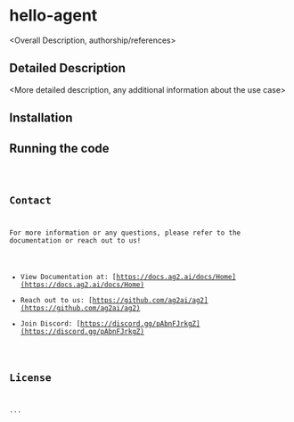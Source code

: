 # hello-agent

<Overall Description, authorship/references>

## Detailed Description
<More detailed description, any additional information about the use case>

## Installation
<Instructions for installing>

## Running the code
<Code running instructions>

## Contact

For more information or any questions, please refer to the documentation or reach out to us!

- View Documentation at: [https://docs.ag2.ai/docs/Home](https://docs.ag2.ai/docs/Home)
- Reach out to us: [https://github.com/ag2ai/ag2](https://github.com/ag2ai/ag2)
- Join Discord: [https://discord.gg/pAbnFJrkgZ](https://discord.gg/pAbnFJrkgZ)

## License

... <Comply with the license if the use case is modified>
